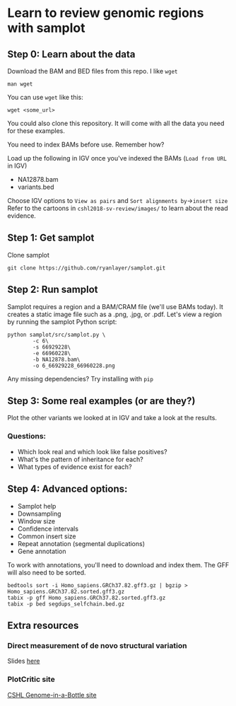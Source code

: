 # Learn to review genomic regions with samplot
## Step 0: Learn about the data
Download the BAM and BED files from this repo. I like `wget`
```
man wget
```

You can use `wget` like this:
```
wget <some_url>
```

You could also clone this repository. It will come with all the data you need for these examples.

You need to index BAMs before use. Remember how?

Load up the following in IGV once you've indexed the BAMs (`Load from URL` in IGV)
* NA12878.bam
* variants.bed

Choose IGV options to `View as pairs` and `Sort alignments by`->`insert size`
Refer to the cartoons in `cshl2018-sv-review/images/` to learn about the read evidence.

## Step 1: Get samplot
Clone samplot
```
git clone https://github.com/ryanlayer/samplot.git
```

## Step 2: Run samplot
Samplot requires a region and a BAM/CRAM file (we'll use BAMs today). It creates a static image file such as a .png, .jpg, or .pdf. Let's view a region by running the samplot Python script:
```
python samplot/src/samplot.py \
        -c 6\
        -s 66929228\
        -e 66960228\
        -b NA12878.bam\
        -o 6_66929228_66960228.png
```
Any missing dependencies? Try installing with `pip`

## Step 3: Some real examples (or are they?)
Plot the other variants we looked at in IGV and take a look at the results. 
### Questions:
* Which look real and which look like false positives?
* What's the pattern of inheritance for each?
* What types of evidence exist for each?

## Step 4: Advanced options:
* Samplot help
* Downsampling
* Window size
* Confidence intervals
* Common insert size
* Repeat annotation (segmental duplications)
* Gene annotation

To work with annotations, you'll need to download and index them. The GFF will also need to be sorted.
```
bedtools sort -i Homo_sapiens.GRCh37.82.gff3.gz | bgzip > Homo_sapiens.GRCh37.82.sorted.gff3.gz
tabix -p gff Homo_sapiens.GRCh37.82.sorted.gff3.gz
tabix -p bed segdups_selfchain.bed.gz
```

## Extra resources
### Direct measurement of de novo structural variation
Slides [here](https://docs.google.com/presentation/d/1cyAYVkh-S0xFBgzQa1r-qhOJm3krG8aRCGxjqFil7PA/edit?usp=sharing)

### PlotCritic site
[CSHL Genome-in-a-Bottle site](http://cshl-giab-plotcritic-bucket.s3-website-us-east-1.amazonaws.com/)

